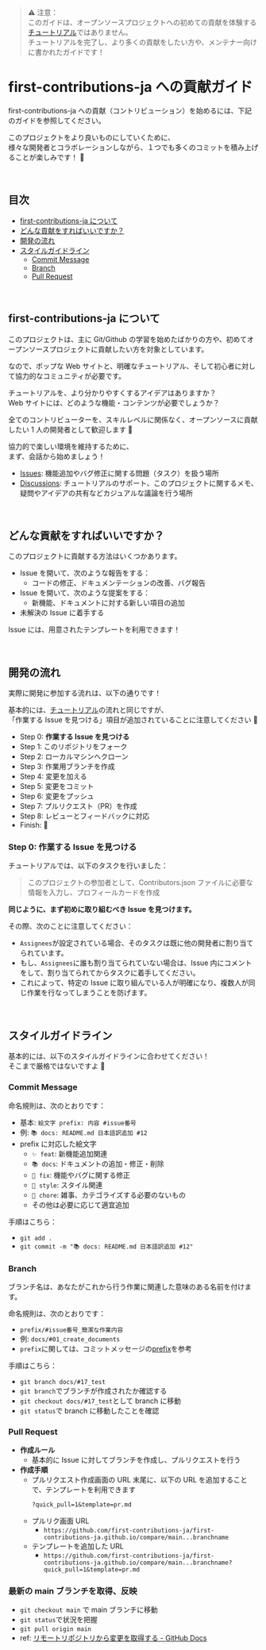 > ⚠️ 注意：<br>
> このガイドは、オープンソースプロジェクトへの初めての貢献を体験する[チュートリアル](https://github.com/first-contributions-ja/first-contributions-ja.github.io/tree/docs/%238_update_docs?tab=readme-ov-file#参加方法)ではありません。<br>
> チュートリアルを完了し、より多くの貢献をしたい方や、メンテナー向けに書かれたガイドです！

# first-contributions-ja への貢献ガイド

first-contributions-ja への貢献（コントリビューション）を始めるには、下記のガイドを参照してください。

このプロジェクトをより良いものにしていくために、<br>
様々な開発者とコラボレーションしながら、１つでも多くのコミットを積み上げることが楽しみです！ 👋

<br>

## 目次

- [first-contributions-ja について](#first-contributions-ja-について)
- [どんな貢献をすればいいですか？](#どんな貢献をすればいいですか)
- [開発の流れ](#開発の流れ)
- [スタイルガイドライン](#スタイルガイドライン)
  - [Commit Message](#commit-message)
  - [Branch](#branch)
  - [Pull Request](#pull-request)

<br>

## first-contributions-ja について

このプロジェクトは、主に Git/Github の学習を始めたばかりの方や、初めてオープンソースプロジェクトに貢献したい方を対象としています。

なので、ポップな Web サイトと、明確なチュートリアル、そして初心者に対して協力的なコミュニティが必要です。

チュートリアルを、より分かりやすくするアイデアはありますか？<br>
Web サイトには、どのような機能・コンテンツが必要でしょうか？

全てのコントリビューターを、スキルレベルに関係なく、オープンソースに貢献したい 1 人の開発者として歓迎します 🙌

協力的で楽しい環境を維持するために、<br>
まず、会話から始めましょう！

- [Issues](https://github.com/first-contributions-ja/first-contributions-ja.github.io/issues): 機能追加やバグ修正に関する問題（タスク）を扱う場所
- [Discussions](https://github.com/first-contributions-ja/first-contributions-ja.github.io/discussions): チュートリアルのサポート、このプロジェクトに関するメモ、疑問やアイデアの共有などカジュアルな議論を行う場所

<br>

## どんな貢献をすればいいですか？

このプロジェクトに貢献する方法はいくつかあります。

- Issue を開いて、次のような報告をする：
  - コードの修正、ドキュメンテーションの改善、バグ報告
- Issue を開いて、次のような提案をする：
  - 新機能、ドキュメントに対する新しい項目の追加
- 未解決の Issue に着手する

Issue には、用意されたテンプレートを利用できます！

<br>

## 開発の流れ

実際に開発に参加する流れは、以下の通りです！

基本的には、[チュートリアル](https://github.com/first-contributions-ja/first-contributions-ja.github.io/tree/docs/%238_update_docs?tab=readme-ov-file#参加方法)の流れと同じですが、<br>
「作業する Issue を見つける」項目が追加されていることに注意してください 📝

- Step 0: **作業する Issue を見つける**
- Step 1: このリポジトリをフォーク
- Step 2: ローカルマシンへクローン
- Step 3: 作業用ブランチを作成
- Step 4: 変更を加える
- Step 5: 変更をコミット
- Step 6: 変更をプッシュ
- Step 7: プルリクエスト（PR）を作成
- Step 8: レビューとフィードバックに対応
- Finish: 🎉

### Step 0: 作業する Issue を見つける

チュートリアルでは、以下のタスクを行いました：

> このプロジェクトの参加者として、Contributors.json ファイルに必要な情報を入力し、プロフィールカードを作成

**同じように、まず初めに取り組むべき Issue を見つけます。**

その際、次のことに注意してください：

- `Assignees`が設定されている場合、そのタスクは既に他の開発者に割り当てられています。
- もし、`Assignees`に誰も割り当てられていない場合は、Issue 内にコメントをして、割り当てられてからタスクに着手してください。
- これによって、特定の Issue に取り組んでいる人が明確になり、複数人が同じ作業を行なってしまうことを防げます。

<br>

## スタイルガイドライン

基本的には、以下のスタイルガイドラインに合わせてください！<br>
そこまで厳格ではないですよ 🎨

### Commit Message

命名規則は、次のとおりです：

- 基本: `絵文字 prefix: 内容 #issue番号`
- 例: `📚 docs: README.md 日本語訳追加 #12`
- prefix に対応した絵文字
  - `✨ feat`: 新機能追加関連
  - `📚 docs`: ドキュメントの追加・修正・削除
  - `🐛 fix`: 機能やバグに関する修正
  - `🎨 style`: スタイル関連
  - `🔧 chore`: 雑事、カテゴライズする必要のないもの
  - その他は必要に応じて適宜追加

手順はこちら：

- `git add .`
- `git commit -m "📚 docs: README.md 日本語訳追加 #12"`

### Branch

ブランチ名は、あなたがこれから行う作業に関連した意味のある名前を付けます。

命名規則は、次のとおりです：

- `prefix/#issue番号_簡潔な作業内容`
- 例: `docs/#01_create_documents`
- `prefix`に関しては、コミットメッセージの[prefix]()を参考

手順はこちら：

- `git branch docs/#17_test`
- `git branch`でブランチが作成されたか確認する
- `git checkout docs/#17_test`として branch に移動
- `git status`で branch に移動したことを確認

### Pull Request

- **作成ルール**
  - 基本的に Issue に対してブランチを作成し、プルリクエストを行う
- **作成手順**
  - プルリクエスト作成画面の URL 末尾に、以下の URL を追加することで、テンプレートを利用できます
    ```markdown
    ?quick_pull=1&template=pr.md
    ```
  - プルリク画面 URL
    - `https://github.com/first-contributions-ja/first-contributions-ja.github.io/compare/main...branchname`
  - テンプレートを追加した URL
    - `https://github.com/first-contributions-ja/first-contributions-ja.github.io/compare/main...branchname?quick_pull=1&template=pr.md`

### 最新の main ブランチを取得、反映

- `git checkout main` で main ブランチに移動
- `git status`で状況を把握
- `git pull origin main`
- ref: [リモートリポジトリから変更を取得する - GitHub Docs](https://docs.github.com/ja/get-started/using-git/getting-changes-from-a-remote-repository)
